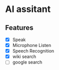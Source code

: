 # AI assitant

## Features
   - [x] Speak
   - [x] Microphone Listen
   - [x] Speech Recognition
   - [x] wiki search
   - [ ]  google search
